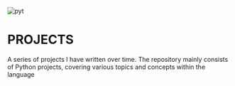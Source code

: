 ![pyt](https://github.com/user-attachments/assets/b5edfdcc-50f4-42cc-ba84-ea8022232a6f)

# PROJECTS
A series of projects I have written over time.
The repository mainly consists of Python projects, covering various topics and concepts within the language

